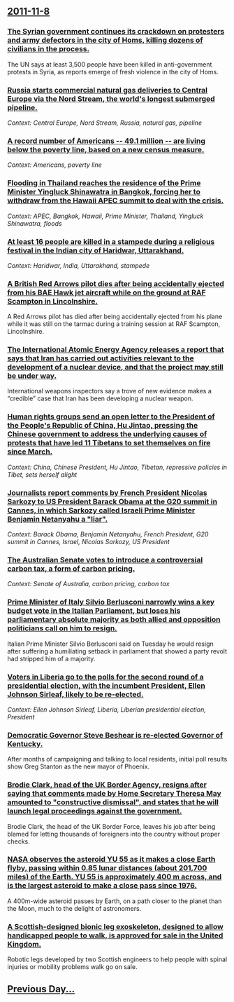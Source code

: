 ## [2011-11-8](/news/2011/11/8/index.md)

### [The Syrian government continues its crackdown on protesters and army defectors in the city of Homs, killing dozens of civilians in the process. ](/news/2011/11/8/the-syrian-government-continues-its-crackdown-on-protesters-and-army-defectors-in-the-city-of-homs-killing-dozens-of-civilians-in-the-proce.md)
The UN says at least 3,500 people have been killed in anti-government protests in Syria, as reports emerge of fresh violence in the city of Homs.

### [Russia starts commercial natural gas deliveries to Central Europe via the Nord Stream, the world's longest submerged pipeline. ](/news/2011/11/8/russia-starts-commercial-natural-gas-deliveries-to-central-europe-via-the-nord-stream-the-world-s-longest-submerged-pipeline.md)
_Context: Central Europe, Nord Stream, Russia, natural gas, pipeline_

### [A record number of Americans -- 49.1 million -- are living below the poverty line, based on a new census measure. ](/news/2011/11/8/a-record-number-of-americans-a-49-1-million-a-are-living-below-the-poverty-line-based-on-a-new-census-measure.md)
_Context: Americans, poverty line_

### [Flooding in Thailand reaches the residence of the Prime Minister Yingluck Shinawatra in Bangkok, forcing her to withdraw from the Hawaii APEC summit to deal with the crisis. ](/news/2011/11/8/flooding-in-thailand-reaches-the-residence-of-the-prime-minister-yingluck-shinawatra-in-bangkok-forcing-her-to-withdraw-from-the-hawaii-ape.md)
_Context: APEC, Bangkok, Hawaii, Prime Minister, Thailand, Yingluck Shinawatra, floods_

### [At least 16 people are killed in a stampede during a religious festival in the Indian city of Haridwar, Uttarakhand. ](/news/2011/11/8/at-least-16-people-are-killed-in-a-stampede-during-a-religious-festival-in-the-indian-city-of-haridwar-uttarakhand.md)
_Context: Haridwar, India, Uttarakhand, stampede_

### [A British Red Arrows pilot dies after being accidentally ejected from his BAE Hawk jet aircraft while on the ground at RAF Scampton in Lincolnshire. ](/news/2011/11/8/a-british-red-arrows-pilot-dies-after-being-accidentally-ejected-from-his-bae-hawk-jet-aircraft-while-on-the-ground-at-raf-scampton-in-linco.md)
A Red Arrows pilot has died after being accidentally ejected from his plane while it was still on the tarmac during a training session at RAF Scampton, Lincolnshire.

### [The International Atomic Energy Agency releases a report that says that Iran has carried out activities relevant to the development of a nuclear device, and that the project may still be under way. ](/news/2011/11/8/the-international-atomic-energy-agency-releases-a-report-that-says-that-iran-has-carried-out-activities-relevant-to-the-development-of-a-nuc.md)
International weapons inspectors say a trove of new evidence makes a “credible” case that Iran has been developing a nuclear weapon.

### [Human rights groups send an open letter to the President of the People's Republic of China, Hu Jintao, pressing the Chinese government to address the underlying causes of protests that have led 11 Tibetans to set themselves on fire since March. ](/news/2011/11/8/human-rights-groups-send-an-open-letter-to-the-president-of-the-people-s-republic-of-china-hu-jintao-pressing-the-chinese-government-to-ad.md)
_Context: China, Chinese President, Hu Jintao, Tibetan, repressive policies in Tibet, sets herself alight_

### [Journalists report comments by French President Nicolas Sarkozy to US President Barack Obama at the G20 summit in Cannes, in which Sarkozy called Israeli Prime Minister Benjamin Netanyahu a "liar". ](/news/2011/11/8/journalists-report-comments-by-french-president-nicolas-sarkozy-to-us-president-barack-obama-at-the-g20-summit-in-cannes-in-which-sarkozy-c.md)
_Context: Barack Obama, Benjamin Netanyahu, French President, G20 summit in Cannes, Israel, Nicolas Sarkozy, US President_

### [The Australian Senate votes to introduce a controversial carbon tax, a form of carbon pricing. ](/news/2011/11/8/the-australian-senate-votes-to-introduce-a-controversial-carbon-tax-a-form-of-carbon-pricing.md)
_Context: Senate of Australia, carbon pricing, carbon tax_

### [Prime Minister of Italy Silvio Berlusconi narrowly wins a key budget vote in the Italian Parliament, but loses his parliamentary absolute majority as both allied and opposition politicians call on him to resign. ](/news/2011/11/8/prime-minister-of-italy-silvio-berlusconi-narrowly-wins-a-key-budget-vote-in-the-italian-parliament-but-loses-his-parliamentary-absolute-ma.md)
Italian Prime Minister Silvio Berlusconi said on Tuesday he would resign after suffering a humiliating setback in parliament that showed a party revolt had stripped him of a majority.

### [Voters in Liberia go to the polls for the second round of a presidential election, with the incumbent President, Ellen Johnson Sirleaf, likely to be re-elected. ](/news/2011/11/8/voters-in-liberia-go-to-the-polls-for-the-second-round-of-a-presidential-election-with-the-incumbent-president-ellen-johnson-sirleaf-like.md)
_Context: Ellen Johnson Sirleaf, Liberia, Liberian presidential election, President_

### [Democratic Governor Steve Beshear is re-elected Governor of Kentucky. ](/news/2011/11/8/democratic-governor-steve-beshear-is-re-elected-governor-of-kentucky.md)
After months of campaigning and talking to local residents, initial poll results show Greg Stanton as the new mayor of Phoenix.

### [Brodie Clark, head of the UK Border Agency, resigns after saying that comments made by Home Secretary Theresa May amounted to "constructive dismissal", and states that he will launch legal proceedings against the government. ](/news/2011/11/8/brodie-clark-head-of-the-uk-border-agency-resigns-after-saying-that-comments-made-by-home-secretary-theresa-may-amounted-to-constructive.md)
Brodie Clark, the head of the UK Border Force, leaves his job after being blamed for letting thousands of foreigners into the country without proper checks.

### [NASA observes the asteroid YU 55 as it makes a close Earth flyby, passing within 0.85 lunar distances (about 201,700 miles) of the Earth. YU 55 is approximately 400 m across, and is the largest asteroid to make a close pass since 1976. ](/news/2011/11/8/nasa-observes-the-asteroid-yu-55-as-it-makes-a-close-earth-flyby-passing-within-0-85-lunar-distances-about-201-700-miles-of-the-earth-yu.md)
A 400m-wide asteroid passes by Earth, on a path closer to the planet than the Moon, much to the delight of astronomers.

### [A Scottish-designed bionic leg exoskeleton, designed to allow handicapped people to walk, is approved for sale in the United Kingdom. ](/news/2011/11/8/a-scottish-designed-bionic-leg-exoskeleton-designed-to-allow-handicapped-people-to-walk-is-approved-for-sale-in-the-united-kingdom.md)
Robotic legs developed by two Scottish engineers to help people with spinal injuries or mobility problems walk go on sale.

## [Previous Day...](/news/2011/11/7/index.md)

